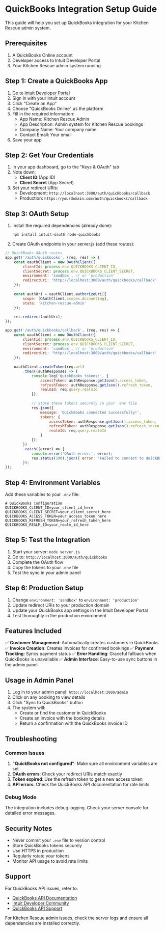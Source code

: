 # QuickBooks Integration Setup Guide

This guide will help you set up QuickBooks integration for your Kitchen Rescue admin system.

## Prerequisites

1. A QuickBooks Online account
2. Developer access to Intuit Developer Portal
3. Your Kitchen Rescue admin system running

## Step 1: Create a QuickBooks App

1. Go to [Intuit Developer Portal](https://developer.intuit.com/)
2. Sign in with your Intuit account
3. Click "Create an App"
4. Choose "QuickBooks Online" as the platform
5. Fill in the required information:
   - App Name: Kitchen Rescue Admin
   - App Description: Admin system for Kitchen Rescue bookings
   - Company Name: Your company name
   - Contact Email: Your email
6. Save your app

## Step 2: Get Your Credentials

1. In your app dashboard, go to the "Keys & OAuth" tab
2. Note down:
   - **Client ID** (App ID)
   - **Client Secret** (App Secret)
3. Set your redirect URIs:
   - Development: `http://localhost:3000/auth/quickbooks/callback`
   - Production: `https://yourdomain.com/auth/quickbooks/callback`

## Step 3: OAuth Setup

1. Install the required dependencies (already done):
   ```bash
   npm install intuit-oauth node-quickbooks
   ```

2. Create OAuth endpoints in your server.js (add these routes):

```javascript
// QuickBooks OAuth routes
app.get('/auth/quickbooks', (req, res) => {
    const oauthClient = new OAuthClient({
        clientId: process.env.QUICKBOOKS_CLIENT_ID,
        clientSecret: process.env.QUICKBOOKS_CLIENT_SECRET,
        environment: 'sandbox', // or 'production'
        redirectUri: 'http://localhost:3000/auth/quickbooks/callback'
    });
    
    const authUri = oauthClient.authorizeUri({
        scope: [OAuthClient.scopes.Accounting],
        state: 'kitchen-rescue-admin'
    });
    
    res.redirect(authUri);
});

app.get('/auth/quickbooks/callback', (req, res) => {
    const oauthClient = new OAuthClient({
        clientId: process.env.QUICKBOOKS_CLIENT_ID,
        clientSecret: process.env.QUICKBOOKS_CLIENT_SECRET,
        environment: 'sandbox', // or 'production'
        redirectUri: 'http://localhost:3000/auth/quickbooks/callback'
    });
    
    oauthClient.createToken(req.url)
        .then((authResponse) => {
            console.log('QuickBooks tokens:', {
                accessToken: authResponse.getJson().access_token,
                refreshToken: authResponse.getJson().refresh_token,
                realmId: req.query.realmId
            });
            
            // Store these tokens securely in your .env file
            res.json({
                message: 'QuickBooks connected successfully!',
                tokens: {
                    accessToken: authResponse.getJson().access_token,
                    refreshToken: authResponse.getJson().refresh_token,
                    realmId: req.query.realmId
                }
            });
        })
        .catch((error) => {
            console.error('OAuth error:', error);
            res.status(500).json({ error: 'Failed to connect to QuickBooks' });
        });
});
```

## Step 4: Environment Variables

Add these variables to your `.env` file:

```env
# QuickBooks Configuration
QUICKBOOKS_CLIENT_ID=your_client_id_here
QUICKBOOKS_CLIENT_SECRET=your_client_secret_here
QUICKBOOKS_ACCESS_TOKEN=your_access_token_here
QUICKBOOKS_REFRESH_TOKEN=your_refresh_token_here
QUICKBOOKS_REALM_ID=your_realm_id_here
```

## Step 5: Test the Integration

1. Start your server: `node server.js`
2. Go to: `http://localhost:3000/auth/quickbooks`
3. Complete the OAuth flow
4. Copy the tokens to your `.env` file
5. Test the sync in your admin panel

## Step 6: Production Setup

1. Change `environment: 'sandbox'` to `environment: 'production'`
2. Update redirect URIs to your production domain
3. Update your QuickBooks app settings in the Intuit Developer Portal
4. Test thoroughly in the production environment

## Features Included

✅ **Customer Management**: Automatically creates customers in QuickBooks
✅ **Invoice Creation**: Creates invoices for confirmed bookings
✅ **Payment Tracking**: Syncs payment status
✅ **Error Handling**: Graceful fallback when QuickBooks is unavailable
✅ **Admin Interface**: Easy-to-use sync buttons in the admin panel

## Usage in Admin Panel

1. Log in to your admin panel: `http://localhost:3000/admin`
2. Click on any booking to view details
3. Click "Sync to QuickBooks" button
4. The system will:
   - Create or find the customer in QuickBooks
   - Create an invoice with the booking details
   - Return a confirmation with the QuickBooks invoice ID

## Troubleshooting

### Common Issues

1. **"QuickBooks not configured"**: Make sure all environment variables are set
2. **OAuth errors**: Check your redirect URIs match exactly
3. **Token expired**: Use the refresh token to get a new access token
4. **API errors**: Check the QuickBooks API documentation for rate limits

### Debug Mode

The integration includes debug logging. Check your server console for detailed error messages.

## Security Notes

- Never commit your `.env` file to version control
- Store QuickBooks tokens securely
- Use HTTPS in production
- Regularly rotate your tokens
- Monitor API usage to avoid rate limits

## Support

For QuickBooks API issues, refer to:
- [QuickBooks API Documentation](https://developer.intuit.com/app/developer/qbo/docs/api/accounting/all-entities/invoice)
- [Intuit Developer Community](https://intuitdeveloper.lc/)
- [QuickBooks API Support](https://help.developer.intuit.com/)

For Kitchen Rescue admin issues, check the server logs and ensure all dependencies are installed correctly.
